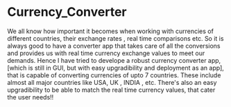 # Currency_Converter
We all know how important it becomes when working with currencies of different countries, their exchange rates , real time comparisons etc. 
So it is always good to have a converter app that takes care of all the conversions and provides us with real time currency exchange values to meet our demands.
Hence I have tried to develope a robust currency converter app, [which is still in GUI, but with easy upgradibility and deployment as an app], that is capable of converting currencies of upto 7 countries.
These include almost all major countries like USA, UK , INDIA , etc.
There's also an easy upgradibility to be able to match the real time currency values, that cater the user needs!!
